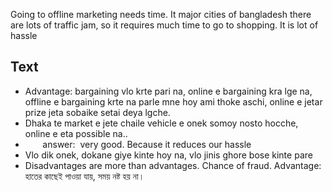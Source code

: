 Going to offline marketing needs time. It major cities of bangladesh there are lots of traffic jam, so it requires much time to go to shopping. It is lot of hassle

## Text
- Advantage: bargaining vlo krte pari na, online e bargaining kra lge na, offline e bargaining krte na parle mne hoy ami thoke aschi, online e jetar prize jeta sobaike setai deya lgche. 
- Dhaka te market e jete chaile vehicle e onek somoy nosto hocche, online e eta possible na.. 
-        answer:  very good. Because it reduces our hassle
- Vlo dik onek, dokane giye kinte hoy na, vlo jinis ghore bose kinte pare
- Disadvantages are more than advantages. Chance of fraud. Advantage: হাতের কাছেই পাওয়া যায়, সময় নষ্ট হয় না।